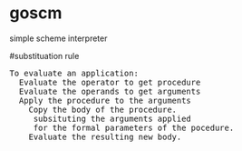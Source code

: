# goscm
simple scheme interpreter

#substituation rule
<pre>
To evaluate an application:
  Evaluate the operator to get procedure
  Evaluate the operands to get arguments
  Apply the procedure to the arguments
    Copy the body of the procedure.
     subsituting the arguments applied
     for the formal parameters of the pocedure.
    Evaluate the resulting new body.
</pre>
